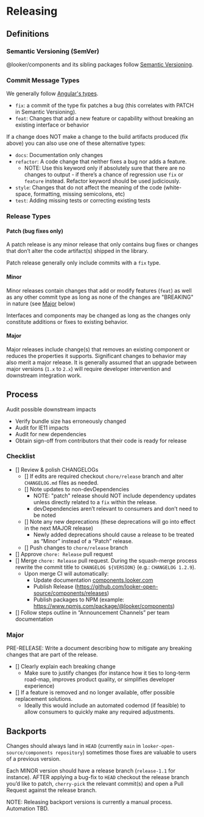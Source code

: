 # Releasing

## Definitions

### Semantic Versioning (SemVer)

@looker/components and its sibling packages follow [Semantic Versioning](https://semver.org/).

### Commit Message Types

We generally follow [Angular's types](https://github.com/angular/angular/blob/22b96b9/CONTRIBUTING.md#type).

- `fix`: a commit of the type fix patches a bug (this correlates with PATCH in Semantic Versioning).
- `feat`: Changes that add a new feature or capability without breaking an existing interface or behavior

If a change does NOT make a change to the build artifacts produced (fix above) you can also use one of these alternative types:

- `docs`: Documentation only changes
- `refactor`: A code change that neither fixes a bug nor adds a feature.
  - NOTE: Use this keyword only if absolutely sure that there are no changes to output - if there’s a chance of regression use `fix` or `feature` instead. Refactor keyword should be used judiciously.
- `style`: Changes that do not affect the meaning of the code (white-space, formatting, missing semicolons, etc)
- `test`: Adding missing tests or correcting existing tests

### Release Types

#### Patch (bug fixes only)

A patch release is any minor release that only contains bug fixes or changes that don’t alter the code artifact(s) shipped in the library.

Patch release generally only include commits with a `fix` type.

#### Minor

Minor releases contain changes that add or modify features (`feat`) as well as any other commit type as long as none of the changes are "BREAKING" in nature (see [Major](#major) below)

Interfaces and components may be changed as long as the changes only constitute additions or fixes to existing behavior.

#### Major

Major releases include change(s) that removes an existing component or reduces the properties it supports. Significant changes to behavior may also merit a major release. It is generally assumed that an upgrade between major versions (`1.x` to `2.x`) will require developer intervention and downstream integration work.

## Process

Audit possible downstream impacts

- Verify bundle size has erroneously changed
- Audit for IE11 impacts
- Audit for new dependencies
- Obtain sign-off from contributors that their code is ready for release

### Checklist

- [] Review & polish CHANGELOGs
  - [] If edits are required checkout `chore/release` branch and alter `CHANGELOG.md` files as needed.
  - [] Note updates to non-devDependencies
    - NOTE: "patch" release should NOT include dependency updates unless directly related to a `fix` within the release.
    - devDependencies aren’t relevant to consumers and don’t need to be noted
  - [] Note any new deprecations (these deprecations will go into effect in the next MAJOR release)
    - Newly added deprecations should cause a release to be treated as “Minor” instead of a “Patch” release.
  - [] Push changes to `chore/release` branch
- [] Approve `chore: Release` pull request
- [] Merge `chore: Release` pull request. During the squash-merge process rewrite the commit title to `CHANGELOG ${VERSION}` (e.g.: `CHANGELOG 1.2.9`).
  - Upon merge CI will automatically:
    - Update documentation [components.looker.com](https://components.looker.com)
    - Publish Release (https://github.com/looker-open-source/components/releases)
    - Publish packages to NPM (example: https://www.npmjs.com/package/@looker/components)
- [] Follow steps outline in “Announcement Channels” per team documentation

### Major

PRE-RELEASE: Write a document describing how to mitigate any breaking changes that are part of the release.

- [] Clearly explain each breaking change
  - Make sure to justify changes (for instance how it ties to long-term road-map, improves product quality, or simplifies developer experience)
- [] If a feature is removed and no longer available, offer possible replacement solutions.
  - Ideally this would include an automated codemod (if feasible) to allow consumers to quickly make any required adjustments.

## Backports

Changes should always land in `HEAD` (currently `main` in `looker-open-source/components repository`) sometimes those fixes are valuable to users of a previous version.

Each MINOR version should have a release branch (`release-1.1` for instance). AFTER applying a bug-fix to `HEAD` checkout the release branch you’d like to patch, `cherry-pick` the relevant commit(s) and open a Pull Request against the release branch.

NOTE: Releasing backport versions is currently a manual process. Automation TBD.
